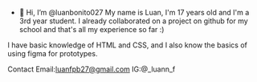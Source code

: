 - 👋 Hi, I’m @luanbonito027
My name is Luan, I'm 17 years old and I'm a 3rd year student.
I already collaborated on a project on github for my school and that's all my experience so far :)

I have basic knowledge of HTML and CSS, and I also know the basics of using figma for prototypes.

Contact Email:luanfpb27@gmail.com
IG:@_luann_f

<!---
luanbonito027/luanbonito027 is a ✨ special ✨ repository because its `README.md` (this file) appears on your GitHub profile.
You can click the Preview link to take a look at your changes.
--->
